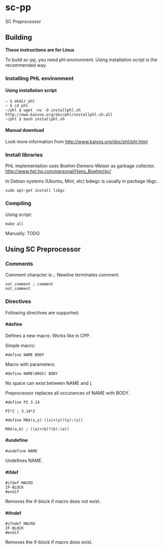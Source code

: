 sc-pp
=====

SC Preprocessor

## Building

**These instructions are for Linux**

To build sc-pp, you need phl environment. Using installation script is the recommended way.

### Installing PHL environment

#### Using installation script

```
~ $ mkdir phl
~ $ cd phl
~/phl $ wget -nv -O installphl.sh http://www.kaivos.org/doc/phl/installphl.sh.all
~/phl $ bash installphl.sh
```

#### Manual download

Look more information from <http://www.kaivos.org/doc/phl/phl.html>

### Install libraries

PHL implementation uses Boehm-Demers-Weiser as garbage collector. <http://www.hpl.hp.com/personal/Hans_Boehm/gc/>

In Debian systems (Ubuntu, Mint, etc) bdwgc is usually in package libgc.

```
sudo apt-get install libgc
```

### Compiling

Using script:

```
make all
```

Manually: TODO

## Using SC Preprocessor

### Comments

Comment character is ;. Newline terminates comment.

```
not_comment ; comment
not_comment
```

### Directives

Following directives are supported:

#### #define

Defines a new macro. Works like in CPP.

Simple macro:

```
#define NAME BODY
```

Macro with parameters:

```
#define NAME(ARGS) BODY
```

No space can exist between NAME and (.

Preprocessor replaces all occurances of NAME with BODY.

```
#define PI 3.14

PI*2 ; 3.14*2

#define MAX(x,y) ((x)<(y)?(y):(x))

MAX(a,b) ; ((a)<(b)?(b):(a))
```

#### #undefine

```
#undefine NAME
```

Undefines NAME.

#### #ifdef

```
#ifdef MACRO
IF-BLOCK
#endif
```

Removes the if-block if macro does not exist.

#### #ifndef

```
#ifndef MACRO
IF-BLOCK
#endif
```

Removes the if-block if macro does exist.

